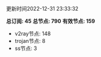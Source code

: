 更新时间2022-12-31 23:33:32

**总订阅: 45**
**总节点: 790**
**有效节点: 159**
- v2ray节点: 148
- trojan节点: 8
- ss节点: 3
